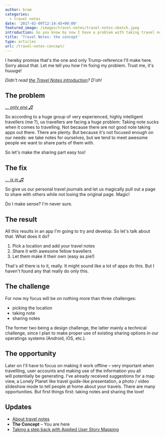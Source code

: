 ```yaml
---
author: bram
categories:
  - travel notes
date: '2017-02-09T12:14:45+00:00'
featured_image: /images/travel-notes/travel-notes-sketch.jpeg
introduction: So you know by now I have a problem with taking travel notes and I want to fix it. But how you ask? It's gonna be great. It's gonna be the best travel app out there. Together we will make travel-note-taking great again. It's true!
title: 'Travel Notes: the concept'
type: articles
url: /travel-notes-concept/
---
```


I hereby promise that's the one and only Trump-reference I'll make here. Sorry about that. Let me tell you how I'm fixing my problem. Trust me, it's huuuge!

_Didn't read [the Travel Notes introduction][1]? D'oh!_

## The problem

_<a href="https://open.spotify.com/track/1l6DvDFssUqMnsFJNFnrRJ" target="_blank">&#8230; only one <span class="ss-icon ss-icon-regular">♫</span></a>_

So according to a huge group of very experienced, highly intelligent travellers (me ?), us travellers are facing a huge problem: Taking note sucks when it comes to travelling. Not because there are not good note taking apps out there. There are plenty. But because it's not focused enough on our needs: we take notes for ourselves, but we tend to meet awesome people we want to share parts of them with.

So let's make the sharing part easy too!

## The fix

_<a href="https://open.spotify.com/track/1LulvBNBZ8POEEayrYwoOx" target="_blank">&#8230; is in <span class="ss-icon ss-icon-regular">♫</span></a>_

So give us our personal travel journals and let us magically pull out a page to share with others while not losing the original page. Magic!

Do I make sense? I'm never sure.

## The result

All this results in an app I'm going to try and develop. So let's talk about that. What does it do?

1. Pick a location and add your travel notes
2. Share it with awesome fellow travellers
3. Let them make it their own (easy as pie!)

That's all there is to it, really. It might sound like a lot of apps do this. But I haven't found any that really do only this.

## The challenge

For now my focus will be on nothing more than three challenges:

- picking the location
- taking note
- sharing notes

The former two being a design challenge, the latter mainly a technical challenge, since I plan to make proper use of existing sharing options in our operatings systems (Android, iOS, etc.).

## The opportunity

Later on I'll have to focus on making it work offline – very important when travellling, user accounts and making use of the information you all will potentially be generating. I've already received suggestions for a map view, a Lonely Planet like travel guide-like presentation, a photo / video slideshow mode to tell people at home about your travels. There are many opportunities. But first things first: taking notes and sharing the love!

## **Updates**

- [About travel notes][1]
- **The Concept** &#8211; You are here
- [Taking a step back with Applied User Story Mapping][2]

[1]: /about-travel-notes/
[2]: /travel-notes-taking-step-back-applied-user-story-mapping/
